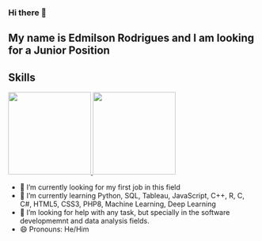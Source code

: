 ### Hi there 👋
## My name is Edmilson Rodrigues and I am looking for a Junior Position

## <b>Skills</b>

<div>
  <a href="https://github.com/EdmilsonRodrigues">
  <img height="167em" src="https://github-readme-stats.vercel.app/api?username=EdmilsonRodrigues&show_icons=true&theme=algolia&include_all_commits=true&count_private=true" />
  <img height="167em" src="https://github-readme-stats.vercel.app/api/top-langs/?username=EdmilsonRodrigues&layout=compact&langs_count=16&theme=algolia" />
  </a>
</div>

- 🔭 I’m currently looking for my first job in this field
- 🌱 I’m currently learning Python, SQL, Tableau, JavaScript, C++, R, C, C#, HTML5, CSS3, PHP8, Machine Learning, Deep Learning 
- 🤔 I’m looking for help with any task, but specially in the software developmemnt and data analysis fields.
- 😄 Pronouns: He/Him

<!--
**EdmilsonRodrigues/EdmilsonRodrigues** is a ✨ _special_ ✨ repository because its `README.md` (this file) appears on your GitHub profile.

Here are some ideas to get you started:

- 🔭 I’m currently working on ...
- 🌱 I’m currently learning ...
- 👯 I’m looking to collaborate on ...
- 🤔 I’m looking for help with ...
- 💬 Ask me about ...
- 📫 How to reach me: ...
- 😄 Pronouns: ...
- ⚡ Fun fact: ...
-->
